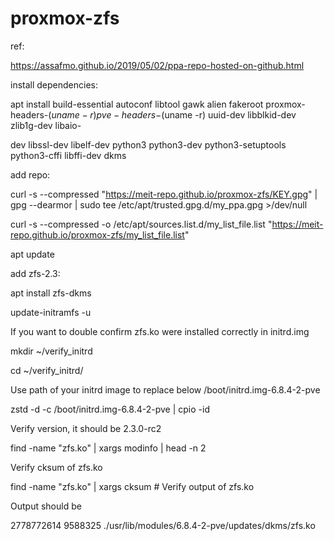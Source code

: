 ﻿# proxmox-zfs

ref:

https://assafmo.github.io/2019/05/02/ppa-repo-hosted-on-github.html

install dependencies:

apt install build-essential autoconf libtool gawk alien fakeroot proxmox-headers-$(uname -r) pve-headers-$(uname -r) uuid-dev libblkid-dev zlib1g-dev libaio-

dev libssl-dev libelf-dev python3 python3-dev python3-setuptools python3-cffi libffi-dev dkms

add repo:

curl -s --compressed "https://meit-repo.github.io/proxmox-zfs/KEY.gpg" | gpg --dearmor | sudo tee /etc/apt/trusted.gpg.d/my_ppa.gpg >/dev/null

curl -s --compressed -o /etc/apt/sources.list.d/my_list_file.list "https://meit-repo.github.io/proxmox-zfs/my_list_file.list"

apt update

add zfs-2.3:

apt install zfs-dkms

update-initramfs -u

If you want to double confirm zfs.ko were installed correctly in initrd.img

mkdir ~/verify_initrd

cd ~/verify_initrd/

Use path of your initrd image to replace below /boot/initrd.img-6.8.4-2-pve

zstd -d -c /boot/initrd.img-6.8.4-2-pve | cpio -id

Verify version, it should be 2.3.0-rc2

find -name "zfs.ko" | xargs modinfo | head -n 2

Verify cksum of zfs.ko

find -name "zfs.ko" | xargs cksum # Verify output of zfs.ko

Output should be

2778772614 9588325 ./usr/lib/modules/6.8.4-2-pve/updates/dkms/zfs.ko

